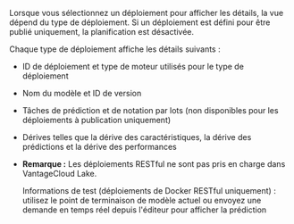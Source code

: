 Lorsque vous sélectionnez un déploiement pour afficher les détails, la vue dépend du type de déploiement. Si un déploiement est défini pour être publié uniquement, la planification est désactivée.

Chaque type de déploiement affiche les détails suivants :

-   ID de déploiement et type de moteur utilisés pour le type de déploiement

-   Nom du modèle et ID de version

-   Tâches de prédiction et de notation par lots (non disponibles pour les déploiements à publication uniquement)

-   Dérives telles que la dérive des caractéristiques, la dérive des prédictions et la dérive des performances

-   **Remarque :** Les déploiements RESTful ne sont pas pris en charge dans VantageCloud Lake.

    Informations de test (déploiements de Docker RESTful uniquement) : utilisez le point de terminaison de modèle actuel ou envoyez une demande en temps réel depuis l'éditeur pour afficher la prédiction
